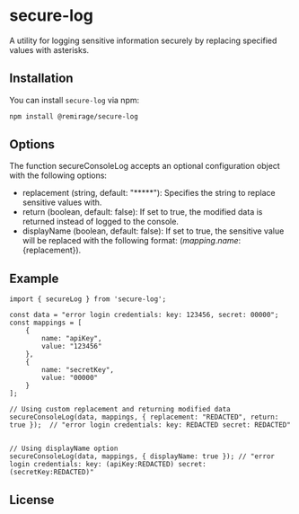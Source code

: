# secure-log

A utility for logging sensitive information securely by replacing specified values with asterisks.

## Installation

You can install `secure-log` via npm:

```bash
npm install @remirage/secure-log
```






## Options
The function secureConsoleLog accepts an optional configuration object with the following options:
- replacement (string, default: "*****"): Specifies the string to replace sensitive values with.
- return (boolean, default: false): If set to true, the modified data is returned instead of logged to the console.
- displayName (boolean, default: false): If set to true, the sensitive value will be replaced with the following format: (${mapping.name}:${replacement}).

## Example
```
import { secureLog } from 'secure-log';

const data = "error login credentials: key: 123456, secret: 00000";
const mappings = [
    {
        name: "apiKey",
        value: "123456"
    },
    {
        name: "secretKey",
        value: "00000"
    }
];

// Using custom replacement and returning modified data 
secureConsoleLog(data, mappings, { replacement: "REDACTED", return: true });  // "error login credentials: key: REDACTED secret: REDACTED"


// Using displayName option
secureConsoleLog(data, mappings, { displayName: true }); // "error login credentials: key: (apiKey:REDACTED) secret: (secretKey:REDACTED)"

```

## License